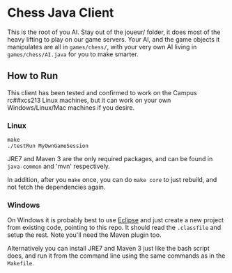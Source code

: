 # Chess Java Client

This is the root of you AI. Stay out of the joueur/ folder, it does most of the heavy lifting to play on our game servers. Your AI, and the game objects it manipulates are all in `games/chess/`, with your very own AI living in `games/chess/AI.java` for you to make smarter.

## How to Run

This client has been tested and confirmed to work on the Campus rc##xcs213 Linux machines, but it can work on your own Windows/Linux/Mac machines if you desire.

### Linux

```
make
./testRun MyOwnGameSession
```

JRE7 and Maven 3 are the only required packages, and can be found in `java-common` and 'mvn' respectively.

In addition, after you `make` once, you can do `make core` to just rebuild, and not fetch the dependencies again.

### Windows

On Windows it is probably best to use [Eclipse](http://www.eclipse.org/downloads/packages/eclipse-ide-java-developers/mars1) and just create a new project from existing code, pointing to this repo. It should read the `.classfile` and setup the rest. Note you'll need the Maven plugin too.

Alternatively you can install JRE7 and Maven 3 just like the bash script does, and run it from the command line using the same commands as in the `Makefile`.
